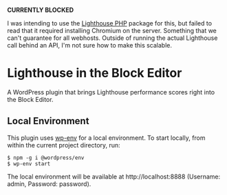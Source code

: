 **CURRENTLY BLOCKED**

I was intending to use the [Lighthouse PHP](https://spatie.be/docs/lighthouse-php/) package for this, but failed to read that it required installing Chromium on the server. Something that we can't guarantee for all webhosts. Outside of running the actual Lighthouse call behind an API, I'm not sure how to make this scalable.

# Lighthouse in the Block Editor

A WordPress plugin that brings Lighthouse performance scores right into the Block Editor.

## Local Environment

This plugin uses [wp-env](https://developer.wordpress.org/block-editor/reference-guides/packages/packages-env/) for a local environment. To start locally, from within the current project directory, run:

```
$ npm -g i @wordpress/env
$ wp-env start
```

The local environment will be available at http://localhost:8888 (Username: admin, Password: password).